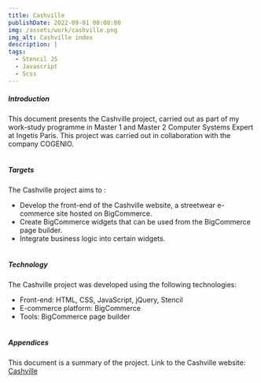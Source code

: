 ```yaml
---
title: Cashville
publishDate: 2022-09-01 00:00:00
img: /assets/work/cashville.png
img_alt: Cashville index
description: |
tags:
  - Stencil JS
  - Javascript
  - Scss
---
```


##### Introduction
This document presents the Cashville project, carried out as part of my work-study programme in Master 1 and Master 2 Computer Systems Expert at Ingetis Paris. This project was carried out in collaboration with the company COGENIO.
<br><br>

##### Targets
The Cashville project aims to :
- Develop the front-end of the Cashville website, a streetwear e-commerce site hosted on BigCommerce.
- Create BigCommerce widgets that can be used from the BigCommerce page builder.
- Integrate business logic into certain widgets.
<br><br>

##### Technology
The Cashville project was developed using the following technologies:
- Front-end: HTML, CSS, JavaScript, jQuery, Stencil
- E-commerce platform: BigCommerce
- Tools: BigCommerce page builder
<br><br>

##### Appendices
This document is a summary of the project.
Link to the Cashville website: [Cashville](https://www.cashville.fr/)
